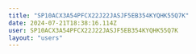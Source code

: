```yaml
---
title: "SP10ACX3A54PFCX22J22JASJF5EB354KYQHK55Q7K"
date: 2024-07-21T18:38:16.114Z
user: SP10ACX3A54PFCX22J22JASJF5EB354KYQHK55Q7K
layout: "users"
---
```

    